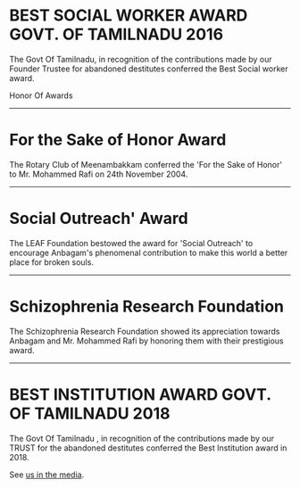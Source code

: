 # BEST SOCIAL WORKER AWARD GOVT. OF TAMILNADU 2016

The Govt Of Tamilnadu, in recognition of the contributions made by our Founder Trustee for abandoned destitutes conferred the Best Social worker award.

Honor Of Awards

---

# For the Sake of Honor Award

The Rotary Club of Meenambakkam conferred the 'For the Sake of Honor' to Mr. Mohammed Rafi on 24th November 2004.

---

# Social Outreach' Award

The LEAF Foundation bestowed the award for 'Social Outreach' to encourage Anbagam's phenomenal contribution to make this world a better place for broken souls.

---

# Schizophrenia Research Foundation

The Schizophrenia Research Foundation showed its appreciation towards Anbagam and Mr. Mohammed Rafi by honoring them with their prestigious award.

---

# BEST INSTITUTION AWARD GOVT. OF TAMILNADU 2018

The Govt Of Tamilnadu , in recognition of the contributions made by our TRUST for the abandoned destitutes conferred the Best Institution award in 2018.

See [us in the media](%url%gallery/recognition/).

